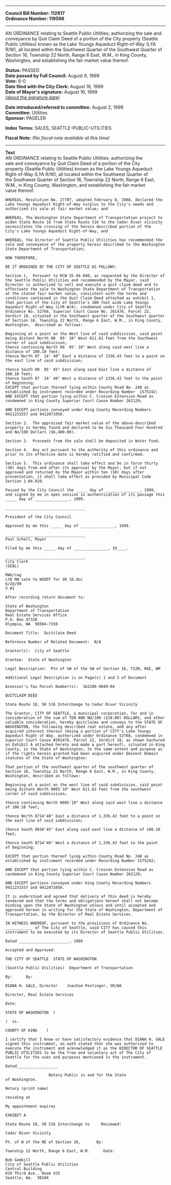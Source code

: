 * * * * *  
  
**Council Bill Number: [](#h0)[](#h2)112817**   
**Ordinance Number: 119596**  
  
* * * * *  
  
AN ORDINANCE relating to Seattle Public Utilities; authorizing the sale and conveyance by Quit Claim Deed of a portion of the City property (Seattle Public Utilities) known as the Lake Youngs Aqueduct Right-of-Way (LYA R/W), all located within the Southwest Quarter of the Southwest Quarter of Section 16, Township 22 North, Range 6 East, W.M., in King County, Washington, and establishing the fair market value thereof.  
  
**Status:** PASSED   
**Date passed by Full Council:** August 9, 1999   
**Vote:** 6-0   
**Date filed with the City Clerk:** August 16, 1999   
**Date of Mayor's signature:** August 16, 1999   
[(about the signature date)](/~public/approvaldate.htm)   
  
  
**Date introduced/referred to committee:** August 2, 1999   
**Committee:** Utilities   
**Sponsor:** PAGELER   
  
**Index Terms:** SALES, SEATTLE-PUBLIC-UTILITIES  
  
**Fiscal Note:** *(No fiscal note available at this time)*  
  
* * * * *  
  
**Text**  
    AN ORDINANCE relating to Seattle Public Utilities; authorizing the  
    sale and conveyance by Quit Claim Deed of a portion of the City  
    property (Seattle Public Utilities) known as the Lake Youngs Aqueduct  
    Right-of-Way (LYA R/W), all located within the Southwest Quarter of  
    the Southwest Quarter of Section 16, Township 22 North, Range 6 East,  
    W.M., in King County, Washington, and establishing the fair market  
    value thereof.  
  
    WHEREAS, Resolution No. 27707, adopted February 8, 1988, declared the  
    Lake Youngs Aqueduct Right-of-Way surplus to the City's needs and  
    authorized its sale at fair market value; and  
  
    WHEREAS, The Washington State Department of Transportation project to  
    widen State Route 18 from State Route 516 to the Cedar River vicinity  
    necessitates the crossing of the herein described portion of the  
    City's Lake Youngs Aqueduct Right-of-Way, and  
  
    WHEREAS, the Director of Seattle Public Utilities has recommended the  
    sale and conveyance of the property herein described to the Washington  
    State Department of Transportation;  
  
    NOW THEREFORE,  
  
    BE IT ORDAINED BY THE CITY OF SEATTLE AS FOLLOWS:  
  
    Section 1.  Pursuant to RCW 35.94.040, as requested by the Director of  
    the Seattle Public Utilities and recommended by the Mayor, said  
    Director is authorized to sell and execute a quit claim deed and to  
    effectuate the sale to Washington State Department of Transportation  
    at the stated fair market value, consistent with the terms and  
    conditions contained in the Quit Claim Deed attached as exhibit 1,  
    that portion of the City of Seattle's 100 foot wide Lake Youngs  
    Aqueduct Right-of-Way (LYR W/A), condemned under City of Seattle  
    Ordinance No. 52768, Superior Court Cause No. 201476, Parcel 22,  
    Verdict 18, situated in the Southwest quarter of the Southwest quarter  
    of Section 16, Township 22 North, Range 6 East, W.M., in King County,  
    Washington,  described as follows:  
  
    Beginning at a point on the West line of said subdivision, said point  
    being distant North 00  05' 10" West 611.62 feet from the Southwest  
    corner of said subdivision;  
    thence continuing North 00  05' 10" West along said west line a  
    distance of 100.10 feet;  
    thence North 87  14' 40" East a distance of 1336.43 feet to a point on  
    the east line of said subdivision;  
  
    thence South 00  05' 45" East along said East line a distance of  
    100.10 feet;  
    thence South 87  14' 40" West a distance of 1336.43 feet to the point  
    of beginning;  
    EXCEPT that portion thereof lying within County Road No. 248 as  
    established by instrument recorded under Recording Number  1575242;  
    AND EXCEPT that portion lying within C. Crosson Extension Road as  
    condemned in King County Superior Court Cause Number 262129;  
  
    AND EXCEPT portions conveyed under King County Recording Numbers  
    9411231557 and 9412071058.  
  
    Section 2.  The appraised fair market value of the above-described  
    property is hereby found and declared to be Six Thousand Four Hundred  
    and No/100 Dollars ($6,400.00).  
  
    Section 3.  Proceeds from the sale shall be deposited in Water Fund.  
  
    Section 4.  Any act pursuant to the authority of this ordinance and  
    prior to its effective date is hereby ratified and confirmed.  
  
    Section 5.  This ordinance shall take effect and be in force thirty  
    (30) days from and after its approval by the Mayor, but if not  
    approved and returned by the Mayor within ten (10) days after  
    presentation, it shall take effect as provided by Municipal Code  
    Section 1.04.020.  
  
    Passed by the City Council the _____ day of _______________, 1999,  
    and signed by me in open session in authentication of its passage this  
    _____ day of _______________, 1999.  
  
    ___________________________________  
  
    President of the City Council  
  
    Approved by me this _____ day of _______________, 1999.  
  
    ___________________________________  
    Paul Schell, Mayor  
  
    Filed by me this _____ day of _______________, 19____.  
  
    ___________________________________  
    City Clerk  
    (SEAL)  
  
    RWG/rwg  
    LYA RW sale to WSDOT for SR 18.doc  
    6/28/99  
    V #1  
  
    After recording return document to:  
  
    State of Washington  
    Department of Transportation  
    Real Estate Services Office  
    P.O. Box 47338  
    Olympia, WA  98504-7338  
  
    Document Title:  Quitclaim Deed  
  
    Reference Number of Related Document:  N/A  
  
    Grantor(s):  City of Seattle  
  
    Grantee:  State of Washington  
  
    Legal Description:  Ptn of SW of the SW of Section 16, T22N, R6E, WM  
  
    Additional Legal Description is on Page(s) 1 and 2 of Document  
  
    Assessor's Tax Parcel Number(s):  162206-9049-04  
  
    QUITCLAIM DEED  
  
    State Route 18, SR 516 Interchange to Cedar River Vicinity  
  
    The Grantor, CITY OF SEATTLE, a municipal corporation, for and in  
    consideration of the sum of TEN AND NO/100 ($10.00) DOLLARS, and other  
    valuable consideration, hereby quitclaims and conveys to the STATE OF  
    WASHINGTON, the following described real estate, and any after  
    acquired interest therein (being a portion of CITY's Lake Youngs  
    Aqueduct Right of Way, authorized under Ordinance 52768, condemned in  
    Superior Court Cause #201476, Parcel 22, Verdict 18, as shown hachured  
    on Exhibit A attached hereto and made a part hereof), situated in King  
    County, in the State of Washington, to the same extent and purpose as  
    if the rights herein granted had been acquired under Eminent Domain  
    statutes of the State of Washington:  
  
    That portion of the southwest quarter of the southwest quarter of  
    Section 16, Township 22 North, Range 6 East, W.M., in King County,  
    Washington, described as follows:  
  
    Beginning at a point on the west line of said subdivision, said point  
    being distant North 0005'10" West 611.62 feet from the southwest  
    corner of said subdivision;  
  
    thence continuing North 0005'10" West along said west line a distance  
    of 100.10 feet;  
  
    thence North 8714'40" East a distance of 1,336.43 feet to a point on  
    the east line of said subdivision;  
  
    thence South 0010'45" East along said east line a distance of 100.10  
    feet;  
  
    thence South 8714'40" West a distance of 1,336.43 feet to the point  
    of beginning;  
  
    EXCEPT that portion thereof lying within County Road No. 248 as  
    established by instrument recorded under Recording Number 1575242;  
  
    AND EXCEPT that portion lying within C. Crosson Extension Road as  
    condemned in King County Superior Court Cause Number 262129;  
  
    AND EXCEPT portions conveyed under King County Recording Numbers  
    9411231557 and 9412071058.  
  
    It is understood and agreed that delivery of this deed is hereby  
    tendered and that the terms and obligations hereof shall not become  
    binding upon the State of Washington unless and until accepted and  
    approved hereon in writing for the State of Washington, Department of  
    Transportation, by the Director of Real Estate Services.  
  
    IN WITNESS WHEREOF, pursuant to the provisions of Ordinance No.  
    ____________ of The City of Seattle, said CITY has caused this  
    instrument to be executed by its Director of Seattle Public Utilities.  
  
    Dated ______________________, 1999  
  
    Accepted and Approved:  
  
    THE CITY OF SEATTLE  STATE OF WASHINGTON  
  
    (Seattle Public Utilities)  Department of Transportation  
  
    By:      By:  
  
    DIANA H. GALE, Director    Joachim Pestinger, SR/WA  
  
    Director, Real Estate Services  
  
    Date:  
  
    STATE OF WASHINGTON  )  
  
    )  ss.  
  
    COUNTY OF KING    )  
  
    I certify that I know or have satisfactory evidence that DIANA H. GALE  
    signed this instrument, on oath stated that she was authorized to  
    execute the instrument and acknowledged it as the DIRECTOR OF SEATTLE  
    PUBLIC UTILITIES to be the free and voluntary act of The City of  
    Seattle for the uses and purposes mentioned in the instrument.  
  
    Dated__________________  
  
                       Notary Public in and for the State  
    of Washington.  
  
    Notary (print name)  
  
    residing at  
  
    My appointment expires  
  
    EXHIBIT A  
  
    State Route 18, SR 516 Interchange to     Reviewed:  
  
    Cedar River Vicinity  
  
    Pt. of W of the NE of Section 16,       By:  
  
    Township 22 North, Range 6 East, W.M.      Date:  
  
    Bob Gambill  
    City of Seattle Public Utilities  
    Central Building  
    810 Third Ave., Room 425  
    Seattle, Wa.  98104  
